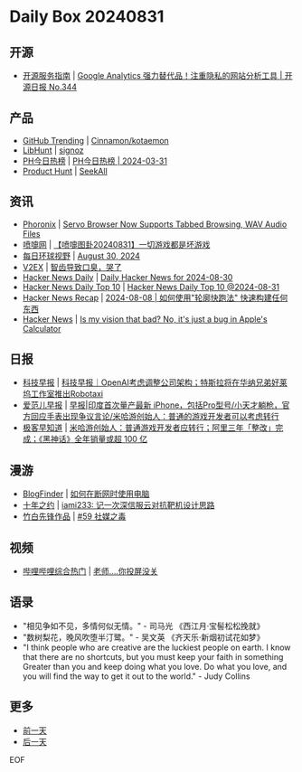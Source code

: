 # Daily Box 20240831

## 开源
- [开源服务指南](https://osguider.com/blog/) | [Google Analytics 强力替代品！注重隐私的网站分析工具 | 开源日报 No.344](https://osguider.com/blog/post/daily/daily-344/)

## 产品
- [GitHub Trending](https://github.com/trending?since=daily) | [Cinnamon/kotaemon](https://github.com/Cinnamon/kotaemon)
- [LibHunt](https://www.libhunt.com/) | [signoz](https://www.libhunt.com/r/signoz)
- [PH今日热榜](https://decohack.com/category/producthunt/) | [PH今日热榜 | 2024-03-31](https://decohack.com/producthunt-daily-24-08-31/)
- [Product Hunt](https://www.producthunt.com) | [SeekAll](https://www.producthunt.com/posts/seekall)

## 资讯
- [Phoronix](https://www.phoronix.com/) | [Servo Browser Now Supports Tabbed Browsing, WAV Audio Files](https://www.phoronix.com/news/Servo-August-2024)
- [喷嚏网](http://www.dapenti.com/blog/blog.asp?subjectid=70&name=xilei) | [【喷嚏图卦20240831】一切游戏都是坏游戏](http://www.dapenti.com/blog/more.asp?name=xilei&id=180867)
- [每日环球视野](https://idai.ly/) | [August 30, 2024](http://m.idai.ly/se/a193iG?1724947200)
- [V2EX](https://www.v2ex.com/) | [智齿导致口臭，哭了](https://www.v2ex.com/t/1069236)
- [Hacker News Daily](https://www.daemonology.net/hn-daily/) | [Daily Hacker News for 2024-08-30](https://www.daemonology.net/hn-daily/2024-08-30.html)
- [Hacker News Daily Top 10](https://github.com/headllines/hackernews-daily) | [Hacker News Daily Top 10 @2024-08-31](https://github.com/headllines/hackernews-daily/issues/1513)
- [Hacker News Recap](https://www.xiaoyuzhoufm.com/podcast/6456fdfc0a8e51c73e68d0cd) | [2024-08-08 | 如何使用"轮廓快跑法" 快速构建任何东西](https://www.xiaoyuzhoufm.com/episode/66b36e214b8eba7e7e3cfda5)
- [Hacker News](https://news.ycombinator.com/front) | [Is my vision that bad? No, it's just a bug in Apple's Calculator](https://news.ycombinator.com/item?id=41406550)

## 日报
- [科技早报](https://www.jiemian.com/lists/459.html) | [科技早报｜OpenAI考虑调整公司架构；特斯拉将在华纳兄弟好莱坞工作室推出Robotaxi](https://www.jiemian.com/article/11657477.html)
- [爱范儿早报](https://www.ifanr.com/category/ifanrnews) | [早报|印度首次量产最新 iPhone，包括Pro型号/小天才躺枪，官方回应手表出现争议言论/米哈游创始人：普通的游戏开发者可以考虑转行](https://www.ifanr.com/1597858)
- [极客早知道](https://www.geekpark.net/column/74) | [米哈游创始人：普通游戏开发者应转行；阿里三年「整改」完成；《黑神话》全年销量或超 100 亿](https://www.geekpark.net/news/340013)

## 漫游
- [BlogFinder](https://bf.zzxworld.com/) | [如何在断网时使用电脑](https://wuminboke.site/2024/08/31/translated/using-a-computer-with-no-internet-connection/?utm_source=blogfinder)
- [十年之约](https://www.foreverblog.cn/feeds.html) | [iami233: 记一次深信服云对抗靶机设计思路](https://5ime.cn/sangfor_cloud_confrontation.html)
- [竹白先锋作品](https://www.zhubai.wiki/) | [#59 社媒之毒](https://open.zhubai.wiki/a/l/t/z/pl/shyrz/2441535821329817600)

## 视频
- [哔哩哔哩综合热门](https://www.bilibili.com/v/popular/all/) | [老师....你投屏没关](https://b23.tv/BV19r421K7ST)

## 语录
- "相见争如不见，多情何似无情。" - 司马光 《西江月·宝髻松松挽就》
- "数树梨花，晚风吹堕半汀鹭。" - 吴文英 《齐天乐·新烟初试花如梦》
- "I think people who are creative are the luckiest people on earth. I know that there are no shortcuts, but you must keep your faith in something Greater than you and keep doing what you love. Do what you love, and you will find the way to get it out to the world." - Judy Collins

## 更多
- [前一天](daily-box-20240830.md)
- [后一天](daily-box-20240901.md)

EOF